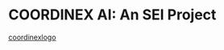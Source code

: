 # COORDINEX AI: An SEI Project

[coordinexlogo](https://github.com/Cunchy4u/COORDINEX_SEI_Project/blob/main/images/COORDINEX_AI%20logo1.png)
